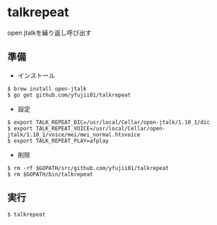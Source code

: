 # talkrepeat

open jtalkを繰り返し呼び出す

## 準備

- インストール
```
$ brew install open-jtalk
$ go get github.com/yfujii01/talkrepeat
```

- 設定
```
$ export TALK_REPEAT_DIC=/usr/local/Cellar/open-jtalk/1.10_1/dic
$ export TALK_REPEAT_VOICE=/usr/local/Cellar/open-jtalk/1.10_1/voice/mei/mei_normal.htsvoice
$ export TALK_REPEAT_PLAY=afplay
```

- 削除
```
$ rm -rf $GOPATH/src/github.com/yfujii01/talkrepeat
$ rm $GOPATH/bin/talkrepeat
```

## 実行

```
$ talkrepeat
```